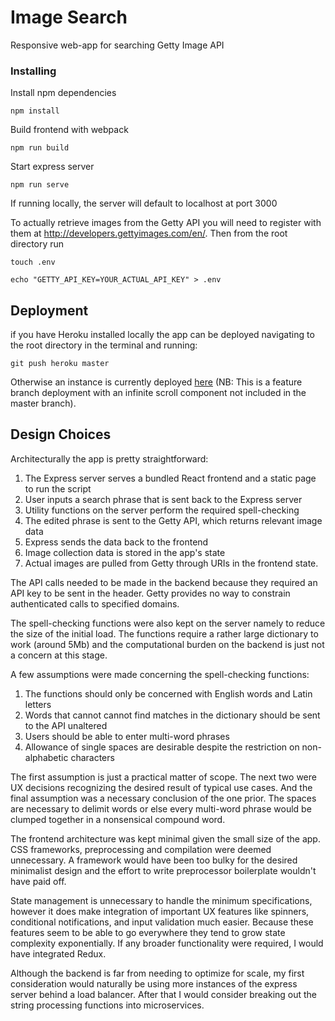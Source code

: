 # Image Search

Responsive web-app for searching Getty Image API

### Installing

Install npm dependencies

```
npm install
```

Build frontend with webpack

```
npm run build
```

Start express server

```
npm run serve
```

If running locally, the server will default to localhost at port 3000

To actually retrieve images from the Getty API you will need to register with them at <http://developers.gettyimages.com/en/>. Then from the root directory run
```
touch .env

echo "GETTY_API_KEY=YOUR_ACTUAL_API_KEY" > .env
```


## Deployment

if you have Heroku installed locally the app can be deployed navigating to the root directory in the terminal and running:

```
git push heroku master
```
Otherwise an instance is currently deployed [here](https://peaceful-wildwood-79598.herokuapp.com/) (NB: This is a feature branch deployment with an infinite scroll component not included in the master branch).

## Design Choices

Architecturally the app is pretty straightforward:
1. The Express server serves a bundled React frontend and a static page to run the script
2. User inputs a search phrase that is sent back to the Express server
3. Utility functions on the server perform the required spell-checking
4. The edited phrase is sent to the Getty API, which returns relevant image data
5. Express sends the data back to the frontend
6. Image collection data is stored in the app's state
7. Actual images are pulled from Getty through URIs in the frontend state.

The API calls needed to be made in the backend because they required an API key to be sent in the header. Getty provides no way to constrain authenticated calls to specified domains.

The spell-checking functions were also kept on the server namely to reduce the size of the initial load. The functions require a rather large dictionary to work (around 5Mb) and the computational burden on the backend is just not a concern at this stage.

A few assumptions were made concerning the spell-checking functions:
1. The functions should only be concerned with English words and Latin letters
2. Words that cannot cannot find matches in the dictionary should be sent to the API unaltered
3. Users should be able to enter multi-word phrases
4. Allowance of single spaces are desirable despite the restriction on non-alphabetic characters

The first assumption is just a practical matter of scope. The next two were UX decisions recognizing the desired result of typical use cases. And the final assumption was a necessary conclusion of the one prior. The spaces are necessary to delimit words or else every multi-word phrase would be clumped together in a nonsensical compound word.

The frontend architecture was kept minimal given the small size of the app. CSS frameworks, preprocessing and compilation were deemed unnecessary. A framework would have been too bulky for the desired minimalist design and the effort to write preprocessor boilerplate wouldn't have paid off.

State management is unnecessary to handle the minimum specifications, however it does make integration of important UX features like spinners, conditional notifications, and input validation much easier. Because these features seem to be able to go everywhere they tend to grow state complexity exponentially. If any broader functionality were required, I would have integrated Redux.

Although the backend is far from needing to optimize for scale, my first consideration would naturally be using more instances of the express server behind a load balancer. After that I would consider breaking out the string processing functions into microservices.
